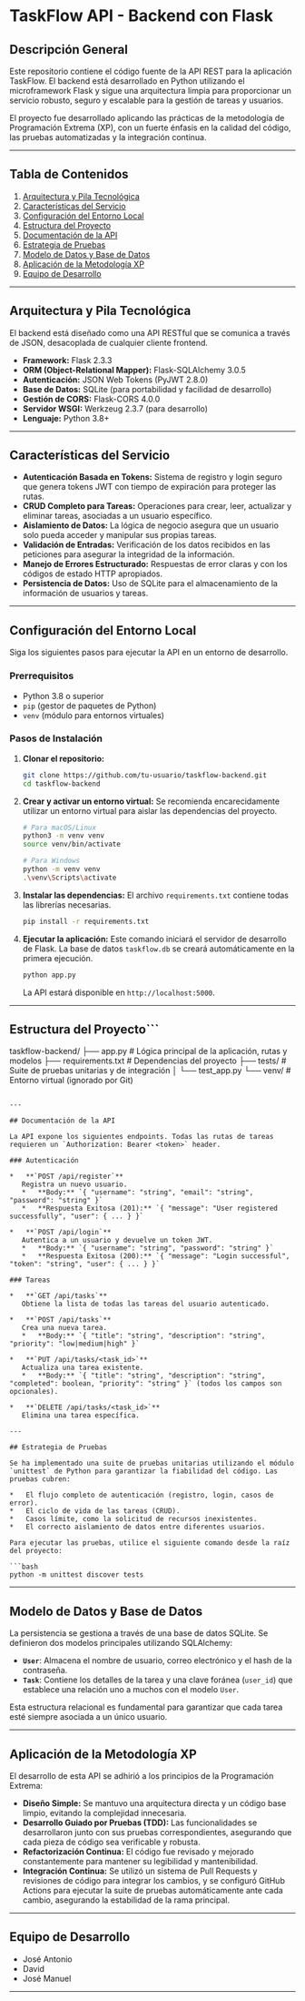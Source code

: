 # TaskFlow API - Backend con Flask

## Descripción General

Este repositorio contiene el código fuente de la API REST para la aplicación TaskFlow. El backend está desarrollado en Python utilizando el microframework Flask y sigue una arquitectura limpia para proporcionar un servicio robusto, seguro y escalable para la gestión de tareas y usuarios.

El proyecto fue desarrollado aplicando las prácticas de la metodología de Programación Extrema (XP), con un fuerte énfasis en la calidad del código, las pruebas automatizadas y la integración continua.

---

## Tabla de Contenidos

1.  [Arquitectura y Pila Tecnológica](#arquitectura-y-pila-tecnológica)
2.  [Características del Servicio](#características-del-servicio)
3.  [Configuración del Entorno Local](#configuración-del-entorno-local)
4.  [Estructura del Proyecto](#estructura-del-proyecto)
5.  [Documentación de la API](#documentación-de-la-api)
6.  [Estrategia de Pruebas](#estrategia-de-pruebas)
7.  [Modelo de Datos y Base de Datos](#modelo-de-datos-y-base-de-datos)
8.  [Aplicación de la Metodología XP](#aplicación-de-la-metodología-xp)
9.  [Equipo de Desarrollo](#equipo-de-desarrollo)

---

## Arquitectura y Pila Tecnológica

El backend está diseñado como una API RESTful que se comunica a través de JSON, desacoplada de cualquier cliente frontend.

*   **Framework:** Flask 2.3.3
*   **ORM (Object-Relational Mapper):** Flask-SQLAlchemy 3.0.5
*   **Autenticación:** JSON Web Tokens (PyJWT 2.8.0)
*   **Base de Datos:** SQLite (para portabilidad y facilidad de desarrollo)
*   **Gestión de CORS:** Flask-CORS 4.0.0
*   **Servidor WSGI:** Werkzeug 2.3.7 (para desarrollo)
*   **Lenguaje:** Python 3.8+

---

## Características del Servicio

*   **Autenticación Basada en Tokens:** Sistema de registro y login seguro que genera tokens JWT con tiempo de expiración para proteger las rutas.
*   **CRUD Completo para Tareas:** Operaciones para crear, leer, actualizar y eliminar tareas, asociadas a un usuario específico.
*   **Aislamiento de Datos:** La lógica de negocio asegura que un usuario solo pueda acceder y manipular sus propias tareas.
*   **Validación de Entradas:** Verificación de los datos recibidos en las peticiones para asegurar la integridad de la información.
*   **Manejo de Errores Estructurado:** Respuestas de error claras y con los códigos de estado HTTP apropiados.
*   **Persistencia de Datos:** Uso de SQLite para el almacenamiento de la información de usuarios y tareas.

---

## Configuración del Entorno Local

Siga los siguientes pasos para ejecutar la API en un entorno de desarrollo.

### Prerrequisitos

*   Python 3.8 o superior
*   `pip` (gestor de paquetes de Python)
*   `venv` (módulo para entornos virtuales)

### Pasos de Instalación

1.  **Clonar el repositorio:**
    ```bash
    git clone https://github.com/tu-usuario/taskflow-backend.git
    cd taskflow-backend
    ```

2.  **Crear y activar un entorno virtual:**
    Se recomienda encarecidamente utilizar un entorno virtual para aislar las dependencias del proyecto.
    ```bash
    # Para macOS/Linux
    python3 -m venv venv
    source venv/bin/activate

    # Para Windows
    python -m venv venv
    .\venv\Scripts\activate
    ```

3.  **Instalar las dependencias:**
    El archivo `requirements.txt` contiene todas las librerías necesarias.
    ```bash
    pip install -r requirements.txt
    ```

4.  **Ejecutar la aplicación:**
    Este comando iniciará el servidor de desarrollo de Flask. La base de datos `taskflow.db` se creará automáticamente en la primera ejecución.
    ```bash
    python app.py
    ```

    La API estará disponible en `http://localhost:5000`.

---

## Estructura del Proyecto```
taskflow-backend/
├── app.py              # Lógica principal de la aplicación, rutas y modelos
├── requirements.txt    # Dependencias del proyecto
├── tests/              # Suite de pruebas unitarias y de integración
│   └── test_app.py
└── venv/               # Entorno virtual (ignorado por Git)
 ```

---

## Documentación de la API

La API expone los siguientes endpoints. Todas las rutas de tareas requieren un `Authorization: Bearer <token>` header.

### Autenticación

*   **`POST /api/register`**
    Registra un nuevo usuario.
    *   **Body:** `{ "username": "string", "email": "string", "password": "string" }`
    *   **Respuesta Exitosa (201):** `{ "message": "User registered successfully", "user": { ... } }`

*   **`POST /api/login`**
    Autentica a un usuario y devuelve un token JWT.
    *   **Body:** `{ "username": "string", "password": "string" }`
    *   **Respuesta Exitosa (200):** `{ "message": "Login successful", "token": "string", "user": { ... } }`

### Tareas

*   **`GET /api/tasks`**
    Obtiene la lista de todas las tareas del usuario autenticado.

*   **`POST /api/tasks`**
    Crea una nueva tarea.
    *   **Body:** `{ "title": "string", "description": "string", "priority": "low|medium|high" }`

*   **`PUT /api/tasks/<task_id>`**
    Actualiza una tarea existente.
    *   **Body:** `{ "title": "string", "description": "string", "completed": boolean, "priority": "string" }` (todos los campos son opcionales).

*   **`DELETE /api/tasks/<task_id>`**
    Elimina una tarea específica.

---

## Estrategia de Pruebas

Se ha implementado una suite de pruebas unitarias utilizando el módulo `unittest` de Python para garantizar la fiabilidad del código. Las pruebas cubren:

*   El flujo completo de autenticación (registro, login, casos de error).
*   El ciclo de vida de las tareas (CRUD).
*   Casos límite, como la solicitud de recursos inexistentes.
*   El correcto aislamiento de datos entre diferentes usuarios.

Para ejecutar las pruebas, utilice el siguiente comando desde la raíz del proyecto:

```bash
python -m unittest discover tests
```

---

## Modelo de Datos y Base de Datos

La persistencia se gestiona a través de una base de datos SQLite. Se definieron dos modelos principales utilizando SQLAlchemy:

*   **`User`**: Almacena el nombre de usuario, correo electrónico y el hash de la contraseña.
*   **`Task`**: Contiene los detalles de la tarea y una clave foránea (`user_id`) que establece una relación uno a muchos con el modelo `User`.

Esta estructura relacional es fundamental para garantizar que cada tarea esté siempre asociada a un único usuario.

---

## Aplicación de la Metodología XP

El desarrollo de esta API se adhirió a los principios de la Programación Extrema:

*   **Diseño Simple:** Se mantuvo una arquitectura directa y un código base limpio, evitando la complejidad innecesaria.
*   **Desarrollo Guiado por Pruebas (TDD):** Las funcionalidades se desarrollaron junto con sus pruebas correspondientes, asegurando que cada pieza de código sea verificable y robusta.
*   **Refactorización Continua:** El código fue revisado y mejorado constantemente para mantener su legibilidad y mantenibilidad.
*   **Integración Continua:** Se utilizó un sistema de Pull Requests y revisiones de código para integrar los cambios, y se configuró GitHub Actions para ejecutar la suite de pruebas automáticamente ante cada cambio, asegurando la estabilidad de la rama principal.

---

## Equipo de Desarrollo

*   José Antonio
*   David
*   José Manuel
---
